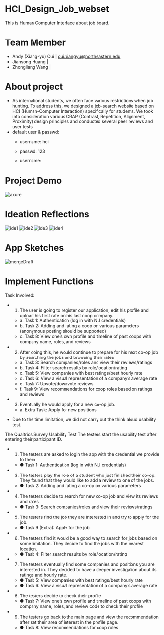 # HCI_Design_Job_webset
This is Human Computer Interface about job board.

# Team Member
- Andy (Xiang-yu) Cui | cui.xiangyu@northeastern.edu
- Jiansong Huang | 
- Zhongliang Wang |  

# About project 
- As international students, we often face various restrictions when job hunting. To address this, we designed a job-search website based on HCI (Human-Computer Interaction) specifically for students. We took into consideration various CRAP (Contrast, Repetition, Alignment, Proximity) design principles and conducted several peer reviews and user tests.
- default user & passwd:
  - username: hci
  - passwd: 123
 
  - username:    

# Project Demo 
![axure](https://github.com/AndyFCui/HCI_Design_Job_website/assets/10085168/a2d6fafe-6095-4044-a735-76a3302adb99)

# Ideation Reflections

![ide1](https://github.com/AndyFCui/HCI_Design_Job_website/assets/10085168/d74a1a2d-17f5-431b-9170-cb1406a2fa16)
![ide2](https://github.com/AndyFCui/HCI_Design_Job_website/assets/10085168/1ca1441f-5fdf-485f-9c75-498689bd8026)
![ide3](https://github.com/AndyFCui/HCI_Design_Job_website/assets/10085168/38c2d079-b37e-4476-8861-0a7920ec4d03)
![ide4](https://github.com/AndyFCui/HCI_Design_Job_website/assets/10085168/30f20f26-ab53-4d37-ae67-ace18832b5e0)


# App Sketches
![mergeDraft](https://github.com/AndyFCui/HCI_Design_Job_website/assets/10085168/cb6857a2-3d14-4b84-93ed-54e7030ff668)


# Implement Functions
Task Involved:
- 1.	The user is going to register our application, edit his profile and upload his first rate on his last coop company.
  - a.	Task 1: Authentication (log in with NU credentials)
  - b.	Task 2: Adding and rating a coop on various parameters (anonymous posting should be supported)
  - c.	Task 8: View one’s own profile and timeline of past coops with company name, roles, and reviews
- 2.	After doing this, he would continue to prepare for his next co-op job by searching the jobs and browsing their rates
  - a.	Task 3: Search companies/roles and view their reviews/ratings
  - b.	Task 4: Filter search results by role/location/rating
  - c.	Task 5: View companies with best ratings/best hourly rate
  - d.	Task 6: View a visual representation of a company’s average rate
  - e.	Task 7: Upvote/downvote reviews
  - f.	Task 9: View recommendations for coop roles based on ratings and reviews
- 3.	Eventually he would apply for a new co-op job.
  - a.	Extra Task: Apply for new positions
* Due to the time limitation, we did not carry out the think aloud usability test.

The Qualtrics Survey Usability Test
The testers start the usability test after entering their participant ID.
- 1.	The testers are asked to login the app with the credential we provide to them
  - ●	Task 1: Authentication (log in with NU credentials)
- 3.	The testers play the role of a student who just finished their co-op. They found that they would like to add a review to one of the jobs.
  - ●	Task 2: Adding and rating a co-op on various parameters
- 4.	The testers decide to search for new co-op job and view its reviews and rates
  - ●	Task 3: Search companies/roles and view their reviews/ratings
- 5.	The testers find the job they are interested in and try to apply for the job.
  - ●	Task 9 (Extra): Apply for the job
- 6.	The testers find it would be a good way to search for jobs based on some limitation. They  decide to find the jobs with the nearest location.
  - ●	Task 4: Filter search results by role/location/rating
- 7.	The testers eventually find some companies and positions you are interested in. They decided to have a deeper investigation about its ratings and hourly rate. 
  - ●	Task 5: View companies with best ratings/best hourly rate
  - ●	Task 6: View a visual representation of a company’s average rate
- 8.	The testers decide to check their profile
  - ●	Task 7: View one’s own profile and timeline of past coops with company name, roles, and review code to check their profile
- 9.	The testers go back to the main page and view the recommendation after set their area of interest in the profile page.
  - ●	Task 8: View recommendations for coop roles
